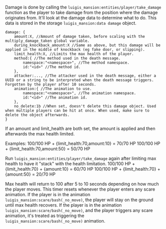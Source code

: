 Damage is done by calling the `luigis_mansion:entities/player/take_damage` function as the player to take damage from the position where the damage originates from. It'll look at the damage data to determine what to do. This data is stored in the storage `luigis_mansion:data damage` object.

```
damage: {
    amount:X, //Amount of damage taken, before scaling with the multiply_damage_taken global variable.
    during_knockback_amount:X //Same as above, but this damage will be applied in the middle of knockback (eg fake door, or slipping).
    limit_health:X, //Limits the max health of the player.
    method:{ //The method used in the death message.
		namespace:"<namespace>", //The method namespace.
		id:"<id>" //The method id.
	},
    attacker:..., //The attacker used in the death message, either a UUID or a string to be interpreted when the death message triggers. Forgotten by the player after 10 seconds.
    animation:{ //The animation to use.
		namespace:"<namespace>", //The animation namespace.
		id:"<id>" //The animation id.
	},
    no_delete:1b //When set, doesn't delete this damage object. Used when multiple players can be hit at once. When used, make sure to delete the object afterwards.
}
```

If an amount and limit_health are both set, the amount is applied and then afterwards the max health limited.

Examples: 
100/100 HP + {limit_health:70,amount:10} = 70/70 HP
100/100 HP + {limit_health:70,amount:50} = 50/70 HP

Run `luigis_mansion:entities/player/take_damage` again after limiting max health to have it "stack" with the health limitation.
100/100 HP + {limit_health:70} + {amount:10} = 60/70 HP
100/100 HP + {limit_health:70} + {amount:50} = 20/70 HP

Max health will return to 100 after 5 to 10 seconds depending on how much the player moves. This timer resets whenever the player enters any scare animation.
If the player is in the animation `luigis_mansion:scare/bash(_no_move)`, the player will stay on the ground until max health recovers.
If the player is in the animation `luigis_mansion:scare/bash(_no_move)`, and the player triggers any scare animation, it's treated as triggering the `luigis_mansion:scare/bash(_no_move)` animation.